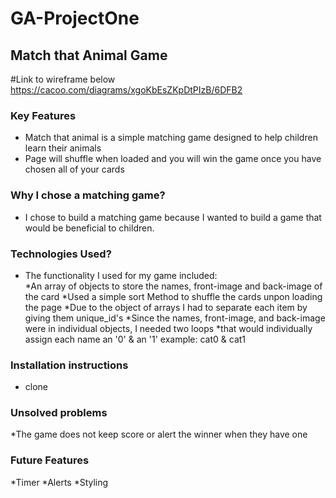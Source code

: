 # GA-ProjectOne
## Match that Animal Game

#Link to wireframe below
https://cacoo.com/diagrams/xgoKbEsZKpDtPIzB/6DFB2

### Key Features
  * Match that animal is a simple matching game designed to help children learn their animals
  * Page will shuffle when loaded and you will win the game once you have chosen all of your cards 
  
### Why I chose a matching game?
  * I chose to build a matching game because I wanted to build a game that would be beneficial to children.  
  
### Technologies Used?
  * The functionality I used for my game included:  
  *An array of objects to store the names, front-image and back-image of the card 
  *Used a simple sort Method to shuffle the cards unpon loading the page
  *Due to the object of arrays I had to separate each item by giving them unique_id's
  *Since the names, front-image, and back-image were in individual objects, I needed two loops 
  *that would individually assign each name an '0' & an '1' example: cat0 & cat1

### Installation instructions
  * clone 

### Unsolved problems
  *The game does not keep score or alert the winner when they have one
  
### Future Features
 *Timer
 *Alerts
 *Styling 
